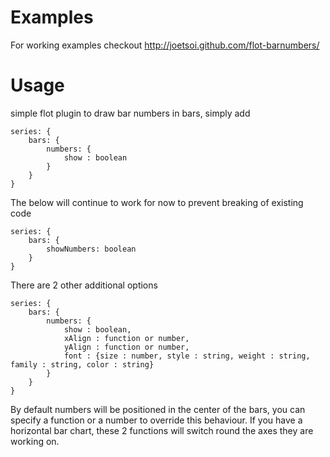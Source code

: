 Examples
========
For working examples checkout http://joetsoi.github.com/flot-barnumbers/

Usage
=====
simple flot plugin to draw bar numbers in bars, simply add

    series: {
        bars: {
            numbers: {
                show : boolean
            }
        }
    }

The below will continue to work for now to prevent breaking of existing code

    series: {
        bars: {
            showNumbers: boolean
        }
    }

There are 2 other additional options

    series: {
        bars: {
            numbers: {
                show : boolean,
                xAlign : function or number,
                yAlign : function or number,
                font : {size : number, style : string, weight : string, family : string, color : string}
            }
        }
    }

By default numbers will be positioned in the center of the bars, you can
specify a function or a number to override this behaviour. If you have a
horizontal bar chart, these 2 functions will switch round the axes they
are working on.
